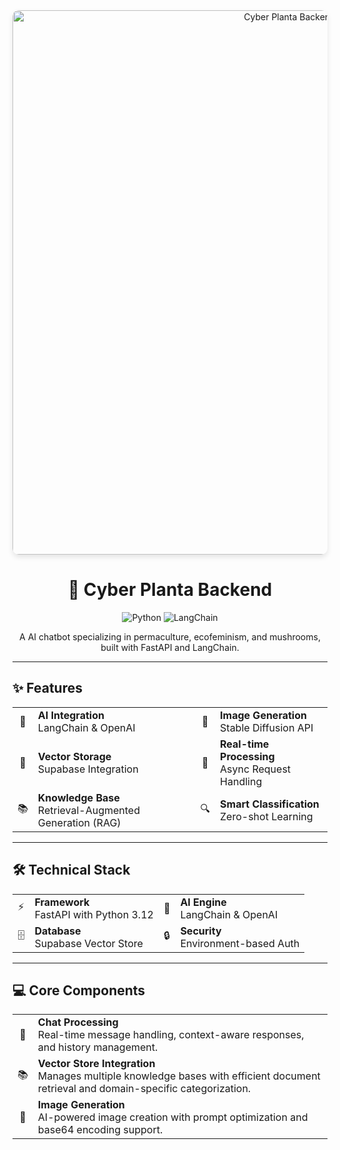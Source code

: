 <div align="center">
  <img width="871" alt="Cyber Planta Backend" src="https://github.com/user-attachments/assets/9898c4a7-5247-4d52-9a3a-57a527bb89c7" style="border-radius: 10px; box-shadow: 0 4px 8px rgba(0,0,0,0.1);">

  <h1>🌿 Cyber Planta Backend</h1>
  
  <p>
    <img src="https://img.shields.io/badge/Python-3.12-3776AB?style=for-the-badge&logo=python" alt="Python">
    <img src="https://img.shields.io/badge/LangChain-0.0.340-gold?style=for-the-badge" alt="LangChain">
  </p>
</div>

<div align="center">
  <p>A AI chatbot specializing in permaculture, ecofeminism, and mushrooms, built with FastAPI and LangChain.</p>
</div>

---

## ✨ Features

<div align="center">
  <table>
    <tr>
      <td align="center">🤖</td>
      <td><strong>AI Integration</strong><br/>LangChain & OpenAI</td>
      <td align="center">🎨</td>
      <td><strong>Image Generation</strong><br/>Stable Diffusion API</td>
    </tr>
    <tr>
      <td align="center">💾</td>
      <td><strong>Vector Storage</strong><br/>Supabase Integration</td>
      <td align="center">🔄</td>
      <td><strong>Real-time Processing</strong><br/>Async Request Handling</td>
    </tr>
    <tr>
      <td align="center">📚</td>
      <td><strong>Knowledge Base</strong><br/>Retrieval-Augmented Generation (RAG)</td>
      <td align="center">🔍</td>
      <td><strong>Smart Classification</strong><br/>Zero-shot Learning</td>
    </tr>
  </table>
</div>

---

## 🛠️ Technical Stack

<div align="center">
  <table>
    <tr>
      <td align="center">⚡</td>
      <td><strong>Framework</strong><br/>FastAPI with Python 3.12</td>
      <td align="center">🧠</td>
      <td><strong>AI Engine</strong><br/>LangChain & OpenAI</td>
    </tr>
    <tr>
      <td align="center">🗄️</td>
      <td><strong>Database</strong><br/>Supabase Vector Store</td>
      <td align="center">🔒</td>
      <td><strong>Security</strong><br/>Environment-based Auth</td>
    </tr>
  </table>
</div>

---

## 💻 Core Components

<div align="center">
  <table>
    <tr>
      <td align="center">💬</td>
      <td><strong>Chat Processing</strong><br/>Real-time message handling, context-aware responses, and history management.</td>
    </tr>
    <tr>
      <td align="center">📚</td>
      <td><strong>Vector Store Integration</strong><br/>Manages multiple knowledge bases with efficient document retrieval and domain-specific categorization.</td>
    </tr>
    <tr>
      <td align="center">🎨</td>
      <td><strong>Image Generation</strong><br/>AI-powered image creation with prompt optimization and base64 encoding support.</td>
    </tr>
  </table>
</div>

